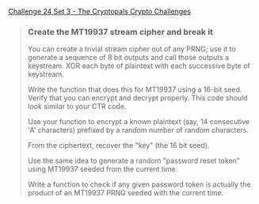 [Challenge 24 Set 3 - The Cryptopals Crypto Challenges](https://cryptopals.com/sets/3/challenges/24)

> ### Create the MT19937 stream cipher and break it
>
> You can create a trivial stream cipher out of any PRNG; use it to generate a sequence of 8 bit outputs and call those outputs a keystream. XOR each byte of plaintext with each successive byte of keystream.
>
> Write the function that does this for MT19937 using a 16-bit seed. Verify that you can encrypt and decrypt properly. This code should look similar to your CTR code.
>
> Use your function to encrypt a known plaintext (say, 14 consecutive 'A' characters) prefixed by a random number of random characters.
>
> From the ciphertext, recover the "key" (the 16 bit seed).
>
> Use the same idea to generate a random "password reset token" using MT19937 seeded from the current time.
>
> Write a function to check if any given password token is actually the product of an MT19937 PRNG seeded with the current time.
